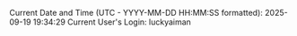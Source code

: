 Current Date and Time (UTC - YYYY-MM-DD HH:MM:SS formatted): 2025-09-19 19:34:29
Current User's Login: luckyaiman
